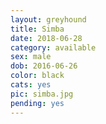 ```yaml
---
layout: greyhound
title: Simba
date: 2018-06-28
category: available
sex: male
dob: 2016-06-26
color: black
cats: yes
pic: simba.jpg
pending: yes
---
```


